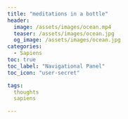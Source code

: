 ```yaml
---
title: "meditations in a bottle"
header:
  image: /assets/images/ocean.mp4
  teaser: /assets/images/ocean.jpg
  og_image: /assets/images/ocean.jpg
categories:
  - Sapiens
toc: true
toc_label: "Navigational Panel"
toc_icon: "user-secret"

tags:
  thoughts
  sapiens

---
```

